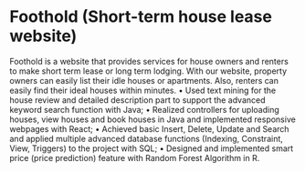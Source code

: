 # Foothold (Short-term house lease website)

Foothold is a website that provides services for house owners and renters to make short term lease or long term lodging. With our website, property owners can easily list their idle houses or apartments. Also, renters can easily find their ideal houses within minutes. 
•	Used text mining for the house review and detailed description part to support the advanced keyword search function with Java;
•	Realized controllers for uploading houses, view houses and book houses in Java and implemented responsive webpages with React;
•	Achieved basic Insert, Delete, Update and Search and applied multiple advanced database functions (Indexing, Constraint, View, Triggers) to the project with SQL;
•	Designed and implemented smart price (price prediction) feature with Random Forest Algorithm in R.
